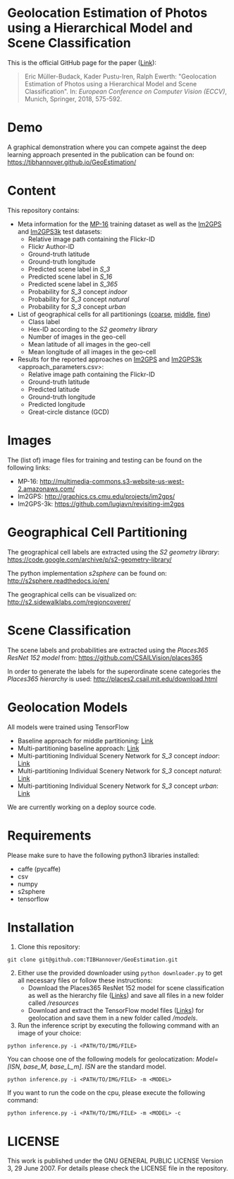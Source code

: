 # Geolocation Estimation of Photos using a Hierarchical Model and Scene Classification
This is the official GitHub page for the paper ([Link](http://openaccess.thecvf.com/content_ECCV_2018/papers/Eric_Muller-Budack_Geolocation_Estimation_of_ECCV_2018_paper.pdf)):

> Eric Müller-Budack, Kader Pustu-Iren, Ralph Ewerth:
"Geolocation Estimation of Photos using a Hierarchical Model and Scene Classification".
In: *European Conference on Computer Vision (ECCV)*, Munich, Springer, 2018, 575-592.

# Demo

A graphical demonstration where you can compete against the deep learning approach presented in the publication can be found on: https://tibhannover.github.io/GeoEstimation/

# Content

This repository contains:
* Meta information for the
[MP-16](https://github.com/TIBHannover/GeoEstimation/releases/download/v1.0/mp16_places365.csv)
training dataset as well as the [Im2GPS](meta/im2gps_places365.csv) and
[Im2GPS3k](meta/im2gps3k_places365.csv) test datasets:
    - Relative image path containing the Flickr-ID
    - Flickr Author-ID
    - Ground-truth latitude
    - Ground-truth longitude
    - Predicted scene label in *S_3*
    - Predicted scene label in *S_16*
    - Predicted scene label in *S_365*
    - Probability for *S_3* concept *indoor*
    - Probability for *S_3* concept *natural*
    - Probability for *S_3* concept *urban*
* List of geographical cells for all partitionings
([coarse](geo-cells/cells_50_5000.csv),
[middle](geo-cells/cells_50_2000.csv),
[fine](geo-cells/cells_50_1000.csv))
    - Class label
    - Hex-ID according to the *S2 geometry library*
    - Number of images in the geo-cell
    - Mean latitude of all images in the geo-cell
    - Mean longitude of all images in the geo-cell
* Results for the reported approaches on [Im2GPS](results/im2gps) and [Im2GPS3k](results/im2gps3k) <approach_parameters.csv>:
    - Relative image path containing the Flickr-ID
    - Ground-truth latitude
    - Predicted latitude
    - Ground-truth longitude
    - Predicted longitude
    - Great-circle distance (GCD)

# Images

The (list of) image files for training and testing can be found on the following links:
* MP-16: http://multimedia-commons.s3-website-us-west-2.amazonaws.com/
* Im2GPS: http://graphics.cs.cmu.edu/projects/im2gps/
* Im2GPS-3k: https://github.com/lugiavn/revisiting-im2gps

# Geographical Cell Partitioning

The geographical cell labels are extracted using the *S2 geometry library*:
https://code.google.com/archive/p/s2-geometry-library/

The python implementation *s2sphere* can be found on:
http://s2sphere.readthedocs.io/en/

The geographical cells can be visualized on:
http://s2.sidewalklabs.com/regioncoverer/

# Scene Classification

The scene labels and probabilities are extracted using the *Places365 ResNet 152 model* from:
https://github.com/CSAILVision/places365

In order to generate the labels for the superordinate scene categories the *Places365 hierarchy* is used:
http://places2.csail.mit.edu/download.html

# Geolocation Models

All models were trained using TensorFlow

* Baseline approach for middle partitioning: [Link](https://github.com/TIBHannover/GeoEstimation/releases/download/v1.0/base_L_m.tar.gz)
* Multi-partitioning baseline approach: [Link](https://github.com/TIBHannover/GeoEstimation/releases/download/v1.0/base_M.tar.gz)
* Multi-partitioning Individual Scenery Network for *S_3* concept *indoor*: [Link](https://github.com/TIBHannover/GeoEstimation/releases/download/v1.0/ISN_M_indoor.tar.gz)
* Multi-partitioning Individual Scenery Network for *S_3* concept *natural*: [Link](https://github.com/TIBHannover/GeoEstimation/releases/download/v1.0/ISN_M_natural.tar.gz)
* Multi-partitioning Individual Scenery Network for *S_3* concept *urban*: [Link](https://github.com/TIBHannover/GeoEstimation/releases/download/v1.0/ISN_M_urban.tar.gz)

We are currently working on a deploy source code.

# Requirements
Please make sure to have the following python3 libraries installed:
* caffe (pycaffe)
* csv
* numpy
* s2sphere
* tensorflow


# Installation
1. Clone this repository:
```
git clone git@github.com:TIBHannover/GeoEstimation.git
```
2. Either use the provided downloader using ```python downloader.py``` to get all necessary files or follow these instructions:
    * Download the Places365 ResNet 152 model for scene classification as well as the hierarchy file ([Links](#scene-classification)) and save all files in a new folder called */resources*
    * Download and extract the TensorFlow model files ([Links](#geolocation-models)) for geolocation and save them in a new folder called */models*.
3. Run the inference script by executing the following command with an image of your choice:
```
python inference.py -i <PATH/TO/IMG/FILE>
```
You can choose one of the following models for geolocatization: *Model=[ISN, base_M, base_L_m]*. *ISN* are the standard model.
```
python inference.py -i <PATH/TO/IMG/FILE> -m <MODEL>
```
If you want to run the code on the cpu, please execute the following command:
```
python inference.py -i <PATH/TO/IMG/FILE> -m <MODEL> -c
```

# LICENSE

This work is published under the GNU GENERAL PUBLIC LICENSE Version 3, 29 June 2007. For details please check the
LICENSE file in the repository.
